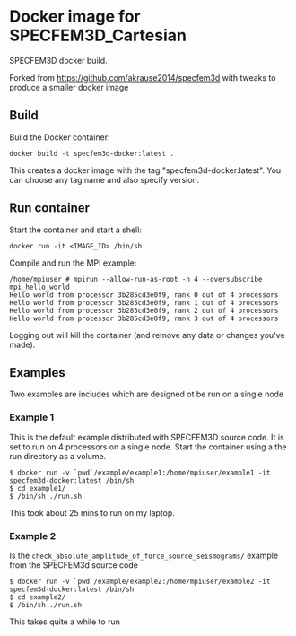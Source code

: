 # Docker image for SPECFEM3D_Cartesian

SPECFEM3D docker build.

Forked from https://github.com/akrause2014/specfem3d with tweaks to produce a smaller docker image


## Build

Build the Docker container:

```
docker build -t specfem3d-docker:latest .
```

This creates a docker image with the tag "specfem3d-docker:latest".
You can choose any tag name and also specify version.

## Run container

Start the container and start a shell:

```
docker run -it <IMAGE_ID> /bin/sh
```

Compile and run the MPI example:

```
/home/mpiuser # mpirun --allow-run-as-root -n 4 --oversubscribe mpi_hello_world
Hello world from processor 3b285cd3e0f9, rank 0 out of 4 processors
Hello world from processor 3b285cd3e0f9, rank 1 out of 4 processors
Hello world from processor 3b285cd3e0f9, rank 2 out of 4 processors
Hello world from processor 3b285cd3e0f9, rank 3 out of 4 processors
```

Logging out will kill the container (and remove any data or changes you've made).

## Examples 

Two examples are includes which are designed ot be run on a single node

### Example 1

This is the default example distributed with SPECFEM3D source code. It is set to run on 4 processors on a single node. 
Start the container using a the run directory as a volume.

```
$ docker run -v `pwd`/example/example1:/home/mpiuser/example1 -it specfem3d-docker:latest /bin/sh
$ cd example1/
$ /bin/sh ./run.sh
```

This took about 25 mins to run on my laptop.

### Example 2

Is the `check_absolute_amplitude_of_force_source_seismograms/` example from the SPECFEM3d source code

```
$ docker run -v `pwd`/example/example2:/home/mpiuser/example2 -it specfem3d-docker:latest /bin/sh
$ cd example2/
$ /bin/sh ./run.sh
```

This takes quite a while to run

<!---
// ## Compose multiple Docker containers as MPI cluster
// 
// Create a swarm and deploy the app (see https://docs.docker.com/get-started/part3/):
// 
// ```
// docker swarm init
// docker stack deploy -c docker-compose.yml specfem3d
// ```
// 
// **Note:** If you have more than one node you may need to add them all to the swarm
// running `docker swarm join` - see https://docs.docker.com/get-started/part4/
// for details.
// 
// Run `./create_hostfile.sh` to discover the currently running MPI containers and
// write their IDs into a hostfile. The hostfile is transferred to
// the MPI head node. For example:
// 
// ```
// $ ./create_hostfile.sh
// f7623ce479dd
// 66ec19b1de2d
// e7d04fe28164
// HEAD NODE: e7d04fe28164
// ```
// 
// Note that this discovers only the containers running on the host where the
// script is run.
// 
// Log into the MPI head node with the container ID from the output above:
// 
// ```
// docker exec -it <CONTAINER_ID> /bin/sh
// ```
// 
// Within the container:
// ```
// su mpiuser
// mpirun --hostfile hostfile -np 6 a.out
// ```
// 
// Shut down the stack (from the host machine):
// ```
// docker stack rm specfem3d
// ```


// ## Run container non-interactively (with SSHD)
// 
// Run the container in non-interactive mode (this command does not return until
// you kill the container):
// ```
// docker run <IMAGE_ID>
// ```
// 
// Check that the container is running and find out the container ID:
// 
// ```
// $ docker ps
// CONTAINER ID        IMAGE               COMMAND               CREATED             STATUS              PORTS               NAMES
// 38e2ea53744d        e99ef04dc42f        "/usr/sbin/sshd -D"   31 minutes ago      Up 31 minutes       22/tcp              keen_ellis
// ```
-->